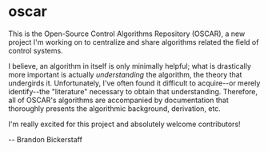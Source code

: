 # oscar
This is the Open-Source Control Algorithms Repository (OSCAR), a new project I'm working on to centralize and share algorithms related the field of control systems.

I believe, an algorithm in itself is only minimally helpful; what is drastically more important is actually *understanding* the algorithm, the theory that undergirds it. Unfortunately, I've often found it difficult to acquire--or merely identify--the "literature" necessary to obtain that understanding. Therefore, all of OSCAR's algorithms are accompanied by documentation that thoroughly presents the algorithmic background, derivation, etc.

I'm really excited for this project and absolutely welcome contributors!

-- Brandon Bickerstaff
